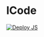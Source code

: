 # ICode
[![Deploy JS](https://github.com/theswerd/tartanhacks2021/actions/workflows/deploy-js.yaml/badge.svg)](https://github.com/theswerd/tartanhacks2021/actions/workflows/deploy-js.yaml)
